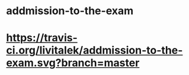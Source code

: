 # addmission-to-the-exam
# https://travis-ci.org/livitalek/addmission-to-the-exam.svg?branch=master
